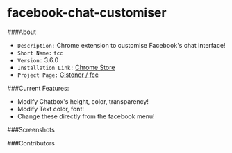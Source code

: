 facebook-chat-customiser
========================
###About
 - `Description:` Chrome extension to customise Facebook's chat interface!
 - `Short Name:` `fcc`
 - `Version:` 3.6.0
 - `Installation Link:` [Chrome Store]()
 - `Project Page:` [Cistoner / fcc]()

###Current Features:
 - Modify Chatbox's height, color, transparency!
 - Modify Text color, font!
 - Change these directly from the facebook menu!

###Screenshots

###Contributors

